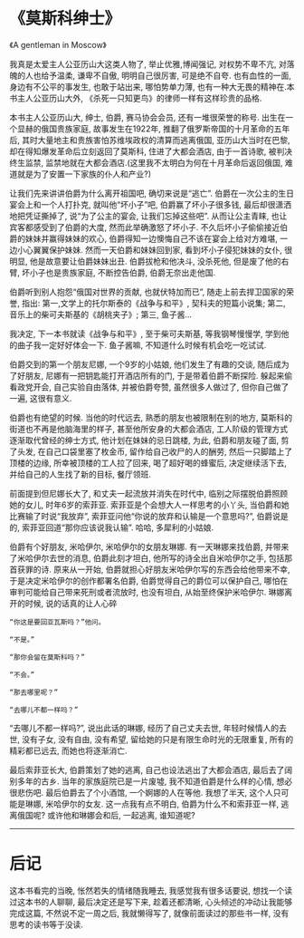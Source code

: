 # 《莫斯科绅士》

《A gentleman in Moscow》

我真是太爱主人公亚历山大这类人物了, 举止优雅,博闻强记, 对权势不卑不亢, 对落魄的人也给予温柔, 谦卑不自傲, 明明自己很厉害, 可是绝不自夸. 也有血性的一面, 身边有不公平的事发生, 也敢于站出来, 哪怕势单力薄, 也有一种大无畏的精神在.本书主人公亚历山大外, 《杀死一只知更鸟》的律师一样有这样珍贵的品格.

本书主人公亚历山大, 绅士, 伯爵, 赛马协会会员, 还有一堆很荣誉的称号. 出生在一个显赫的俄国贵族家庭, 故事发生在1922年, 推翻了俄罗斯帝国的十月革命的五年后, 其时大量地主和贵族害怕苏维埃政权的清算而逃离俄国, 亚历山大当时在巴黎, 却在得知爆发革命后立刻返回了莫斯科, 住进了大都会酒店, 由于一首诗歌, 被判决终生监禁, 监禁地就在大都会酒店.(这里我不太明白为何在十月革命后返回俄国, 难道就是为了安置一下家族的仆人和产业?)

让我们先来讲讲伯爵为什么离开祖国吧, 确切来说是“逃亡”. 伯爵在一次公主的生日宴会上和一个人打扑克, 就叫他“坏小子”吧, 伯爵赢了坏小子很多钱, 最后却很潇洒地把凭证撕掉了, 说“为了公主的宴会, 让我们忘掉这些吧”. 从而让公主青睐, 也让宾客都感受到了伯爵的大度, 然而此举确激怒了坏小子. 不久后坏小子偷偷接近伯爵的妹妹并赢得妹妹的欢心, 伯爵得知一边懊悔自己不该在宴会上给对方难堪, 一边小心翼翼保护妹妹. 然而一天伯爵和妹妹回到家, 看到坏小子侵犯妹妹的女仆, 很明显, 他是故意要让伯爵妹妹出丑. 伯爵拔枪和他决斗, 没杀死他, 但是废了他的右臂, 坏小子也是贵族家庭, 不断控告伯爵, 伯爵无奈出走他国.

伯爵听到别人抱怨“俄国对世界的贡献, 也就伏特加而已”, 随走上前去捍卫国家的荣誉, 指出: 第一,文学上的托尔斯泰的《战争与和平》, 契科夫的短篇小说集; 第二, 音乐上的柴可夫斯基的《胡桃夹子》; 第三, 鱼子酱...

我决定, 下一本书就读《战争与和平》, 至于柴可夫斯基, 等我钢琴慢慢学, 学到他的曲子我一定好好体会一下. 鱼子酱嘛, 不知道什么时候有机会吃一吃试试.

伯爵交到的第一个朋友尼娜, 一个9岁的小姑娘, 他们发生了有趣的交谈, 随后成为了好朋友, 尼娜有一把钥匙能打开酒店所有的门, 于是带着伯爵不断探险. 躲起来偷看政党开会, 自己实验自由落体, 并被伯爵夸赞, 虽然很多人做过了, 但你自己做了一遍, 这很有意义.


伯爵也有绝望的时候. 当他的时代远去, 熟悉的朋友也被限制在别的地方, 莫斯科的街道也不再是他脑海里的样子, 甚至他所安身的大都会酒店, 工人阶级的管理方式逐渐取代曾经的绅士方式, 他计划在妹妹的忌日跳楼, 为此, 伯爵和朋友碰了面, 剪了头发, 在自己口袋里塞了枚金币, 留作给自己收尸的人的酬劳, 然后一只脚踏上了顶楼的边缘, 所幸被顶楼的工人拉了回来, 喝了超好喝的蜂蜜后, 决定继续活下去, 并给自己的人生找了新的目标, 餐厅领班.

 前面提到但尼娜长大了, 和丈夫一起流放并消失在时代中, 临别之际摆脱伯爵照顾她的女儿, 时年6岁的索菲亚. 索菲亚是个会想大人一样思考的小丫头, 当伯爵和她比赛输了时说“我放弃”, 索菲亚问他“你说的放弃和认输是一个意思吗?”, 伯爵说是的, 索菲亚回道“那你应该说我认输”. 哈哈, 多犀利的小姑娘.

 伯爵有个好朋友, 米哈伊尔, 米哈伊尔的女朋友琳娜. 有一天琳娜来找伯爵, 并带来了米哈伊尔去世的消息, 伯爵此刻才坦白, 他所写的诗全出自米哈伊尔之手, 包括那首获罪的诗. 原来从一开始, 伯爵就担心好朋友米哈伊尔写的东西会给他带来不幸, 于是决定米哈伊尔的创作都署名伯爵, 伯爵觉得自己的爵位可以保护自己, 哪怕在审判可能给自己带来死刑或者流放时, 也没有坦白, 从始至终保护米哈伊尔. 琳娜离开的时候, 说的话真的让人心碎

 
```
“你这是要回亚瓦斯吗？”他问。

“不是。”

“那你会留在莫斯科吗？”

“不会。”

“那去哪里呢？”

“去哪儿不都一样吗？”
```

“去哪儿不都一样吗?”, 说出此话的琳娜, 经历了自己丈夫去世, 年轻时候情人的去世, 没有子女, 没有自由, 没有希望, 留给她的只是有限生命时光的无限重复, 所有的精彩都已远去, 而她也将逐渐消亡.

最后索菲亚长大, 伯爵策划了她的逃离, 自己也设法逃出了大都会酒店, 最后去了阔别多年的古乡. 当年的家族庭院已是一片废墟, 我不知道伯爵是什么样的心情, 想必很悲伤吧. 最后伯爵去了个小酒馆, 一个婀娜的人在等他. 我想了半天, 这个人只可能是琳娜, 米哈伊尔的女友. 这一点我有点不明白, 伯爵为什么不和索菲亚一样, 逃离俄国呢? 或许他和琳娜会和后, 一起逃离, 谁知道呢?

---

# 后记

这本书看完的当晚, 怅然若失的情绪随我睡去, 我感觉我有很多话要说, 想找一个读过这本书的人聊聊, 最后决定还是写下来, 趁着还都清晰, 心头倾述的冲动让我能够完成这篇, 不然说不定一周之后, 我就懒得写了, 就像前面读过的那些书一样, 没有思考的读书等于没读.






